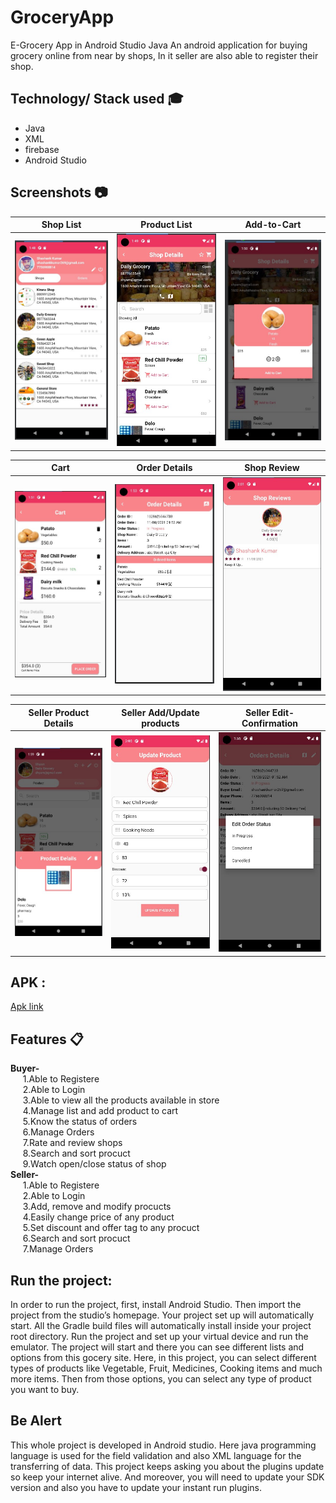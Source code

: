 # GroceryApp
E-Grocery App in Android Studio Java
An android application for buying grocery online from near by shops, In it seller are also able to register their shop.<br />
## Technology/ Stack used :mortar_board:
- Java 
- XML
- firebase
- Android Studio

## Screenshots :camera:

|                        Shop List                     |                        Product List                   |                       Add-to-Cart                     |
| :--------------------------------------------------: | :---------------------------------------------------: | :---------------------------------------------------: |
|        <img src="Screenshots/3.slist.jpg">           |           <img src="Screenshots/4.plist.jpg">         |          <img src="Screenshots/5.addcart.jpg">        |

|                         Cart                         |                        Order Details                  |                      Shop Review                      |
| :--------------------------------------------------: | :---------------------------------------------------: | :---------------------------------------------------: |
|         <img src="Screenshots/6.cart.jpg">           |        <img src="Screenshots/7.odetails.jpg">         |         <img src="Screenshots/9.reviews.jpg">         |

|                   Seller Product Details             |                Seller Add/Update products             |            Seller Edit-Confirmation                   |
| :--------------------------------------------------: | :---------------------------------------------------: | :---------------------------------------------------: |
|        <img src="Screenshots/12.pdetails.jpg">       |         <img src="Screenshots/13.add.jpg">            |   <img src="Screenshots/14.seller_Edit_order.jpg">    |

## APK :
[Apk link](https://drive.google.com/file/d/1l18Rs5QVvqe2qALZIIO-ACY7EGph_7_C/view?usp=sharing)

## Features :clipboard:
**Buyer-** <br/>
&nbsp;&nbsp;&nbsp;&nbsp;&nbsp;1.Able to Registere<br />
&nbsp;&nbsp;&nbsp;&nbsp;&nbsp;2.Able to Login <br />
&nbsp;&nbsp;&nbsp;&nbsp;&nbsp;3.Able to view all the products available in store<br />
&nbsp;&nbsp;&nbsp;&nbsp;&nbsp;4.Manage list and add product to cart<br />
&nbsp;&nbsp;&nbsp;&nbsp;&nbsp;5.Know the status of orders<br />
&nbsp;&nbsp;&nbsp;&nbsp;&nbsp;6.Manage Orders<br />
&nbsp;&nbsp;&nbsp;&nbsp;&nbsp;7.Rate and review shops<br />
&nbsp;&nbsp;&nbsp;&nbsp;&nbsp;8.Search and sort procuct<br />
&nbsp;&nbsp;&nbsp;&nbsp;&nbsp;9.Watch open/close status of shop<br />
**Seller-** <br/>
&nbsp;&nbsp;&nbsp;&nbsp;&nbsp;1.Able to Registere<br />
&nbsp;&nbsp;&nbsp;&nbsp;&nbsp;2.Able to Login <br />
&nbsp;&nbsp;&nbsp;&nbsp;&nbsp;3.Add, remove and modify procucts<br />
&nbsp;&nbsp;&nbsp;&nbsp;&nbsp;4.Easily change price of any product<br />
&nbsp;&nbsp;&nbsp;&nbsp;&nbsp;5.Set discount and offer tag to any procuct<br />
&nbsp;&nbsp;&nbsp;&nbsp;&nbsp;6.Search and sort procuct<br />
&nbsp;&nbsp;&nbsp;&nbsp;&nbsp;7.Manage Orders<br />


## Run the project:
In order to run the project, first, install Android Studio. Then import the project from the studio’s homepage. Your project set up will automatically start. All the Gradle build files will automatically install inside your project root directory. Run the project and set up your virtual device and run the emulator. The project will start and there you can see different lists and options from this gocery site. Here, in this project, you can select different types of products like Vegetable, Fruit, Medicines, Cooking items and much more items. Then from those options, you can select any type of product you want to buy.

## Be Alert
This whole project is developed in Android studio. Here java programming language is used for the field validation and also XML language for the transferring of data. This project keeps asking you about the plugins update so keep your internet alive. And moreover, you will need to update your SDK version and also you have to update your instant run plugins.
